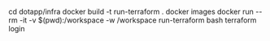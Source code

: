 cd dotapp/infra
docker build -t run-terraform .
docker images
docker run --rm -it -v $(pwd):/workspace -w /workspace run-terraform bash
terraform login

